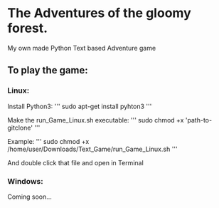 # The Adventures of the gloomy forest.
My own made Python Text based Adventure game

## To play the game:

### Linux:
Install Python3:
'''
sudo apt-get install pyhton3
'''

Make the run_Game_Linux.sh executable:
'''
sudo chmod +x 'path-to-gitclone'
'''

Example:
'''
sudo chmod +x /home/user/Downloads/Text_Game/run_Game_Linux.sh
'''

And double click that file and open in Terminal

### Windows:
Coming soon...
